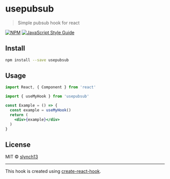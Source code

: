 # usepubsub

> Simple pubsub hook for react

[![NPM](https://img.shields.io/npm/v/usepubsub.svg)](https://www.npmjs.com/package/usepubsub) [![JavaScript Style Guide](https://img.shields.io/badge/code_style-standard-brightgreen.svg)](https://standardjs.com)

## Install

```bash
npm install --save usepubsub
```

## Usage

```jsx
import React, { Component } from 'react'

import { useMyHook } from 'usepubsub'

const Example = () => {
  const example = useMyHook()
  return (
    <div>{example}</div>
  )
}
```

## License

MIT © [slynch13](https://github.com/slynch13)

---

This hook is created using [create-react-hook](https://github.com/hermanya/create-react-hook).
